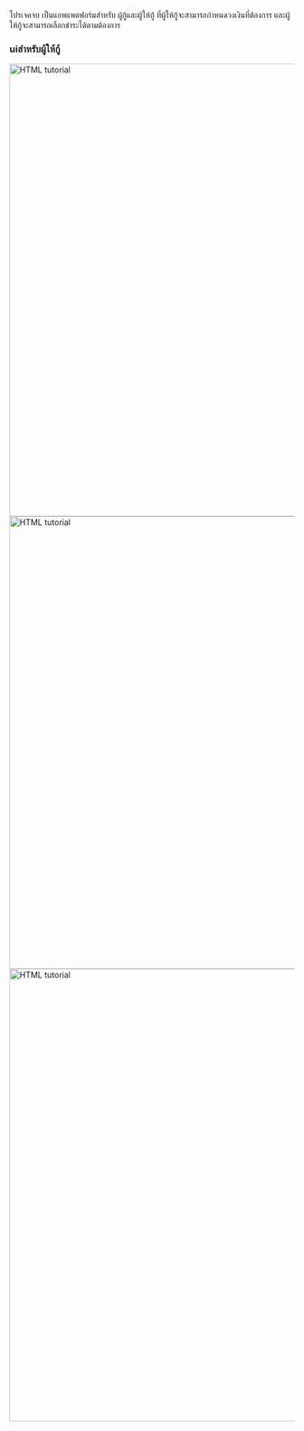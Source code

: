 โปรเจคจบ 
เป็นแอพแพตฟอร์มสำหรับ ผู้กู้และผู้ให้กู้ ที่ผู้ให้กู้จะสามารถกำหนดวงเงินที่ต้องการ และผู้ให้กู้จะสามารถเลือกชำระได้ตามต้องการ

<p><h3>uiสำหรับผู้ให้กู้</h3></p>
<a ><img src="https://cdn.discordapp.com/attachments/802932825887866904/892004828321042442/Screenshot_2021-09-27-18-06-49-86_95cdca098756c68a7c09e1eb124b0734.jpg" alt="HTML tutorial" style="height:800px;"></a>
<a ><img src="https://cdn.discordapp.com/attachments/802932825887866904/892004828782403604/Screenshot_2021-09-27-18-06-42-94_95cdca098756c68a7c09e1eb124b0734.jpg" alt="HTML tutorial" style="height:800px;"></a>
<a ><img src="https://cdn.discordapp.com/attachments/802932825887866904/892004827998085120/Screenshot_2021-09-27-18-06-59-16_95cdca098756c68a7c09e1eb124b0734.jpg" alt="HTML tutorial" style="height:800px;"></a>
